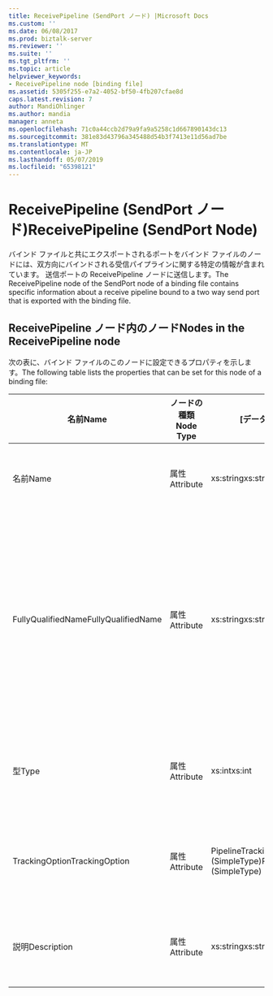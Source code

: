 ```yaml
---
title: ReceivePipeline (SendPort ノード) |Microsoft Docs
ms.custom: ''
ms.date: 06/08/2017
ms.prod: biztalk-server
ms.reviewer: ''
ms.suite: ''
ms.tgt_pltfrm: ''
ms.topic: article
helpviewer_keywords:
- ReceivePipeline node [binding file]
ms.assetid: 5305f255-e7a2-4052-bf50-4fb207cfae8d
caps.latest.revision: 7
author: MandiOhlinger
ms.author: mandia
manager: anneta
ms.openlocfilehash: 71c0a44ccb2d79a9fa9a5258c1d667890143dc13
ms.sourcegitcommit: 381e83d43796a345488d54b3f7413e11d56ad7be
ms.translationtype: MT
ms.contentlocale: ja-JP
ms.lasthandoff: 05/07/2019
ms.locfileid: "65398121"
---
```

# <a name="receivepipeline-sendport-node"></a><span data-ttu-id="1d84b-102">ReceivePipeline (SendPort ノード)</span><span class="sxs-lookup"><span data-stu-id="1d84b-102">ReceivePipeline (SendPort Node)</span></span>
<span data-ttu-id="1d84b-103">バインド ファイルと共にエクスポートされるポートをバインド ファイルのノードには、双方向にバインドされる受信パイプラインに関する特定の情報が含まれています。 送信ポートの ReceivePipeline ノードに送信します。</span><span class="sxs-lookup"><span data-stu-id="1d84b-103">The ReceivePipeline node of the SendPort node of a binding file contains specific information about a receive pipeline bound to a two way send port that is exported with the binding file.</span></span>  
  
## <a name="nodes-in-the-receivepipeline-node"></a><span data-ttu-id="1d84b-104">ReceivePipeline ノード内のノード</span><span class="sxs-lookup"><span data-stu-id="1d84b-104">Nodes in the ReceivePipeline node</span></span>  
 <span data-ttu-id="1d84b-105">次の表に、バインド ファイルのこのノードに設定できるプロパティを示します。</span><span class="sxs-lookup"><span data-stu-id="1d84b-105">The following table lists the properties that can be set for this node of a binding file:</span></span>  
  
|<span data-ttu-id="1d84b-106">**名前**</span><span class="sxs-lookup"><span data-stu-id="1d84b-106">**Name**</span></span>|<span data-ttu-id="1d84b-107">**ノードの種類**</span><span class="sxs-lookup"><span data-stu-id="1d84b-107">**Node Type**</span></span>|<span data-ttu-id="1d84b-108">**[データ型]**</span><span class="sxs-lookup"><span data-stu-id="1d84b-108">**Data Type**</span></span>|<span data-ttu-id="1d84b-109">**[説明]**</span><span class="sxs-lookup"><span data-stu-id="1d84b-109">**Description**</span></span>|<span data-ttu-id="1d84b-110">**制限**</span><span class="sxs-lookup"><span data-stu-id="1d84b-110">**Restrictions**</span></span>|<span data-ttu-id="1d84b-111">**コメント**</span><span class="sxs-lookup"><span data-stu-id="1d84b-111">**Comments**</span></span>|  
|--------------|-------------------|-------------------|---------------------|----------------------|------------------|  
|<span data-ttu-id="1d84b-112">名前</span><span class="sxs-lookup"><span data-stu-id="1d84b-112">Name</span></span>|<span data-ttu-id="1d84b-113">属性</span><span class="sxs-lookup"><span data-stu-id="1d84b-113">Attribute</span></span>|<span data-ttu-id="1d84b-114">xs:string</span><span class="sxs-lookup"><span data-stu-id="1d84b-114">xs:string</span></span>|<span data-ttu-id="1d84b-115">送信パイプラインの名前を指定します。</span><span class="sxs-lookup"><span data-stu-id="1d84b-115">Specifies the name of the send pipeline.</span></span>|<span data-ttu-id="1d84b-116">任意</span><span class="sxs-lookup"><span data-stu-id="1d84b-116">Not required</span></span>|<span data-ttu-id="1d84b-117">既定値: 空</span><span class="sxs-lookup"><span data-stu-id="1d84b-117">Default value: empty</span></span>|  
|<span data-ttu-id="1d84b-118">FullyQualifiedName</span><span class="sxs-lookup"><span data-stu-id="1d84b-118">FullyQualifiedName</span></span>|<span data-ttu-id="1d84b-119">属性</span><span class="sxs-lookup"><span data-stu-id="1d84b-119">Attribute</span></span>|<span data-ttu-id="1d84b-120">xs:string</span><span class="sxs-lookup"><span data-stu-id="1d84b-120">xs:string</span></span>|<span data-ttu-id="1d84b-121">パイプラインがの一部としてデプロイされているアセンブリの名前を含むパイプラインの完全修飾名を指定します。</span><span class="sxs-lookup"><span data-stu-id="1d84b-121">Specifies the fully qualified name of the pipeline, which includes the name of the assembly that the pipeline was deployed as a part of.</span></span>|<span data-ttu-id="1d84b-122">任意</span><span class="sxs-lookup"><span data-stu-id="1d84b-122">Not required</span></span>|<span data-ttu-id="1d84b-123">既定値: 空</span><span class="sxs-lookup"><span data-stu-id="1d84b-123">Default value: empty</span></span>|  
|<span data-ttu-id="1d84b-124">型</span><span class="sxs-lookup"><span data-stu-id="1d84b-124">Type</span></span>|<span data-ttu-id="1d84b-125">属性</span><span class="sxs-lookup"><span data-stu-id="1d84b-125">Attribute</span></span>|<span data-ttu-id="1d84b-126">xs:int</span><span class="sxs-lookup"><span data-stu-id="1d84b-126">xs:int</span></span>|<span data-ttu-id="1d84b-127">パイプラインの種類を指定します。</span><span class="sxs-lookup"><span data-stu-id="1d84b-127">Specifies the type of pipeline.</span></span>|<span data-ttu-id="1d84b-128">必須</span><span class="sxs-lookup"><span data-stu-id="1d84b-128">Required</span></span>|<span data-ttu-id="1d84b-129">既定値: なし</span><span class="sxs-lookup"><span data-stu-id="1d84b-129">Default value: none</span></span><br /><br /> <span data-ttu-id="1d84b-130">使用可能な値が記載されて、</span><span class="sxs-lookup"><span data-stu-id="1d84b-130">Possible values are documented in the</span></span><br /><br /> <span data-ttu-id="1d84b-131">[Microsoft.BizTalk.ExplorerOM.PipelineType](http://msdn.microsoft.com/library/microsoft.biztalk.explorerom.pipelinetype.aspx)列挙体。</span><span class="sxs-lookup"><span data-stu-id="1d84b-131">[Microsoft.BizTalk.ExplorerOM.PipelineType](http://msdn.microsoft.com/library/microsoft.biztalk.explorerom.pipelinetype.aspx) enumeration.</span></span>|  
|<span data-ttu-id="1d84b-132">TrackingOption</span><span class="sxs-lookup"><span data-stu-id="1d84b-132">TrackingOption</span></span>|<span data-ttu-id="1d84b-133">属性</span><span class="sxs-lookup"><span data-stu-id="1d84b-133">Attribute</span></span>|<span data-ttu-id="1d84b-134">PipelineTrackingTypes (SimpleType)</span><span class="sxs-lookup"><span data-stu-id="1d84b-134">PipelineTrackingTypes (SimpleType)</span></span>|<span data-ttu-id="1d84b-135">パイプラインの追跡オプションを指定します。</span><span class="sxs-lookup"><span data-stu-id="1d84b-135">Specifies the tracking options for the pipeline.</span></span>|<span data-ttu-id="1d84b-136">必須</span><span class="sxs-lookup"><span data-stu-id="1d84b-136">Required</span></span>|<span data-ttu-id="1d84b-137">既定値: なし</span><span class="sxs-lookup"><span data-stu-id="1d84b-137">Default value: none</span></span><br /><br /> <span data-ttu-id="1d84b-138">設定可能な値は、 [Microsoft.BizTalk.ExplorerOM.PipelineTrackingTypes](http://msdn.microsoft.com/library/microsoft.biztalk.explorerom.pipelinetrackingtypes.aspx) 列挙体を参照してください。</span><span class="sxs-lookup"><span data-stu-id="1d84b-138">Possible values are documented in the [Microsoft.BizTalk.ExplorerOM.PipelineTrackingTypes](http://msdn.microsoft.com/library/microsoft.biztalk.explorerom.pipelinetrackingtypes.aspx) enumeration.</span></span>|  
|<span data-ttu-id="1d84b-139">説明</span><span class="sxs-lookup"><span data-stu-id="1d84b-139">Description</span></span>|<span data-ttu-id="1d84b-140">属性</span><span class="sxs-lookup"><span data-stu-id="1d84b-140">Attribute</span></span>|<span data-ttu-id="1d84b-141">xs:string</span><span class="sxs-lookup"><span data-stu-id="1d84b-141">xs:string</span></span>|<span data-ttu-id="1d84b-142">送信パイプラインの説明を指定します。</span><span class="sxs-lookup"><span data-stu-id="1d84b-142">Specifies a description for the send pipeline.</span></span>|<span data-ttu-id="1d84b-143">任意</span><span class="sxs-lookup"><span data-stu-id="1d84b-143">Not required</span></span>|<span data-ttu-id="1d84b-144">既定値: 空</span><span class="sxs-lookup"><span data-stu-id="1d84b-144">Default value: empty</span></span>|